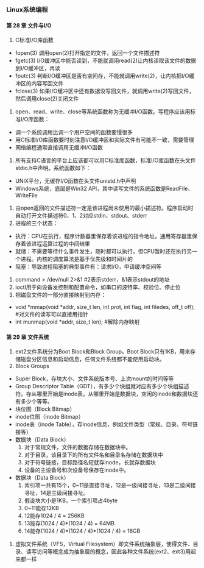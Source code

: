 ### Linux系统编程

#### 第 28 章 文件与I/O
1. C标准I/O库函数
  * fopen(3) 调用open(2)打开指定的文件，返回一个文件描述符
  * fgetc(3) I/O缓冲区中能否读到，不能就调用read(2)让内核读取该文件的数据到I/O缓冲区，再读
  * fputc(3) 判断I/O缓冲区是否有空间存，不能就调用write(2)，让内核把I/O缓冲区的内容写回文件
  * fclose(3) 如果I/O缓冲区中还有数据没写回文件，就调用write(2)写回文件，然后调用close(2)关闭文件
1. open、read、write、close等系统函数称为无缓冲I/O函数。写程序应该用标准I/O库函数：
  * 调一个系统调用比调一个用户空间的函数要慢很多
  * 用C标准I/O库函数要时刻注意I/O缓冲区和实际文件有可能不一致，需要管理
  * 网络编程通常直接调用无缓冲I/O函数
1. 所有支持C语言的平台上应该都可以用C标准库函数，标准I/O库函数在头文件stdio.h中声明。系统函数如下：
  * UNIX平台，无缓存I/O函数在头文件unistd.h中声明
  * Windows系统，底层是Win32 API，其中读写文件的系统函数是ReadFile、WriteFile
1. 由open返回的文件描述符一定是该进程尚未使用的最小描述符。程序启动时自动打开文件描述符0、1、2对应stdin、stdout、stderr
1. 进程的三个状态：
  * 执行：CPU在执行，程序计数器里保存着该进程的指令地址，通用寄存器里保存着该进程运算过程的中间结果
  * 就绪：不需要等待什么事件发生，随时都可以执行，但CPU暂时还在执行另一个进程。内核的调度算法是基于优先级和时间片的
  * 阻塞：导致进程阻塞的典型事件有：请求I/O，申请缓冲空间等
1. command > /dev/null 2>&1 #2表示stderr，&1表示stdout的地址
1. ioctl用于向设备发控制和配置命令，如串口的波特率、校验位、停止位
1. 把磁盘文件的一部分直接映射到内存：
  * void *mmap(void *addr, size_t len, int prot, int flag, int filedes, off_t off); #对文件的读写可以直接用指针
  * int munmap(void *addr, size_t len); #解除内存映射

#### 第 29 章 文件系统
1. ext2文件系统分为Boot Block和Block Group。Boot Block只有1KB，用来存储磁盘分区信息和启动信息，任何文件系统都不能使用启动块。
1. Block Groups
  * Super Block，存块大小、文件系统版本号、上次mount的时间等等
  * Group Descriptor Table（GDT），有多少个块组就对应有多少个块组描述符。存从哪里开始是inode表，从哪里开始是数据块，空闲的inode和数据块还有多少个等等。
  * 块位图（Block Bitmap）
  * inode位图（inode Bitmap）
  * inode表（inode Table），存inode信息，例如文件类型（常规、目录、符号链接等）
  * 数据块（Data Block）
    1. 对于常规文件，文件的数据存储在数据块中。
    1. 对于目录，该目录下的所有文件名和目录名存储在数据块中
    1. 对于符号链接，目标路径名短就存inode，长就存数据块
    1. 设备的主设备号和次设备号保存在inode中。
  * 数据块（Data Block）
    1. 索引项一共有15个，0~11是直接寻址，12是一级间接寻址，13是二级间接寻址，14是三级间接寻址。
    1. 假设块大小是1KB，一个索引项占4byte
    1. 0~11能存12KB
    1. 12能存1024 / 4 = 256KB
    1. 13能存(1024 / 4)*(1024 / 4) = 64MB
    1. 14能存(1024 / 4)\*(1024 / 4)\*(1024 / 4) = 16GB
1. 虚拟文件系统（VFS，Virtual Filesystem）即文件系统抽象层，使得文件、目录、读写访问等概念成为抽象层的概念，因此各种文件系统(ext2、ext3)用起来都一样














